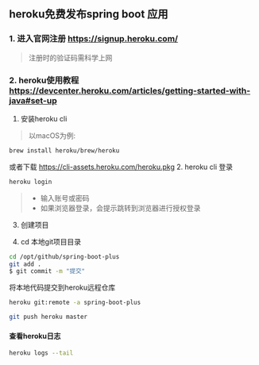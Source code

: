## heroku免费发布spring boot 应用

### 1. 进入官网注册 https://signup.heroku.com/
> 注册时的验证码需科学上网

### 2. heroku使用教程 https://devcenter.heroku.com/articles/getting-started-with-java#set-up
1. 安装heroku cli
> 以macOS为例:
```bash
brew install heroku/brew/heroku
```
或者下载 https://cli-assets.heroku.com/heroku.pkg
2. heroku cli 登录
```bash
heroku login
```
> - 输入账号或密码
> - 如果浏览器登录，会提示跳转到浏览器进行授权登录

3. 创建项目

4. cd 本地git项目目录
```bash
cd /opt/github/spring-boot-plus
git add .
$ git commit -m "提交"
```
将本地代码提交到heroku远程仓库
```bash
heroku git:remote -a spring-boot-plus
```
```bash
git push heroku master
```



#### 查看heroku日志
```bash
heroku logs --tail
```
